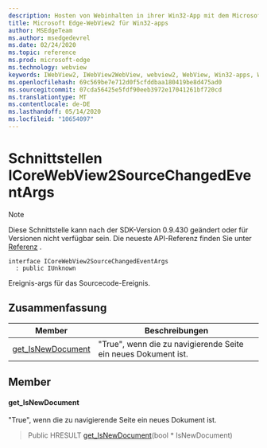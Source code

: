 ```yaml
---
description: Hosten von Webinhalten in ihrer Win32-App mit dem Microsoft Edge WebView2-Steuerelement
title: Microsoft Edge-WebView2 für Win32-apps
author: MSEdgeTeam
ms.author: msedgedevrel
ms.date: 02/24/2020
ms.topic: reference
ms.prod: microsoft-edge
ms.technology: webview
keywords: IWebView2, IWebView2WebView, webview2, WebView, Win32-apps, Win32, Edge, ICoreWebView2, ICoreWebView2Host, Browser-Steuerelement, Edge-HTML
ms.openlocfilehash: 69c569be7e712d0f5cfddbaa180419be8d475ad0
ms.sourcegitcommit: 07cda56425e5fdf90eeb3972e17041261bf720cd
ms.translationtype: MT
ms.contentlocale: de-DE
ms.lasthandoff: 05/14/2020
ms.locfileid: "10654097"
---
```

# Schnittstellen ICoreWebView2SourceChangedEventArgs 

> [!NOTE]
> Diese Schnittstelle kann nach der SDK-Version 0.9.430 geändert oder für Versionen nicht verfügbar sein. Die neueste API-Referenz finden Sie unter [Referenz](../../../webview2-api-reference.md) .

```
interface ICoreWebView2SourceChangedEventArgs
  : public IUnknown
```

Ereignis-args für das Sourcecode-Ereignis.

## Zusammenfassung

 Member                        | Beschreibungen
--------------------------------|---------------------------------------------
[get_IsNewDocument](#get_isnewdocument) | "True", wenn die zu navigierende Seite ein neues Dokument ist.

## Member

#### get_IsNewDocument 

"True", wenn die zu navigierende Seite ein neues Dokument ist.

> Public HRESULT [get_IsNewDocument](#get_isnewdocument)(bool * IsNewDocument)

